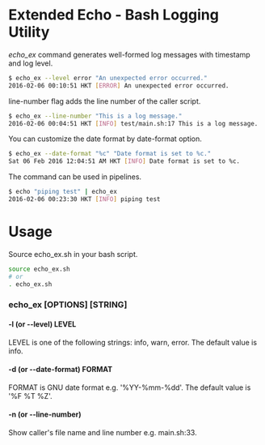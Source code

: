 # Extended Echo - Bash Logging Utility
*echo_ex* command generates well-formed log messages with timestamp and log level.
```bash
$ echo_ex --level error "An unexpected error occurred."
2016-02-06 00:10:51 HKT [ERROR] An unexpected error occurred.
```
line-number flag adds the line number of the caller script.
```bash
$ echo_ex --line-number "This is a log message."
2016-02-06 00:04:51 HKT [INFO] test/main.sh:17 This is a log message.
```
You can customize the date format by date-format option.
```bash
$ echo_ex --date-format "%c" "Date format is set to %c."
Sat 06 Feb 2016 12:04:51 AM HKT [INFO] Date format is set to %c.
```
The command can be used in pipelines.
```bash
$ echo "piping test" | echo_ex
2016-02-06 00:23:30 HKT [INFO] piping test
```
# Usage
Source echo_ex.sh in your bash script.
```bash
source echo_ex.sh
# or
. echo_ex.sh
```

### echo_ex [OPTIONS] [STRING]
#### -l (or --level) LEVEL
  LEVEL is one of the following strings: info, warn, error. The default value is info.

#### -d (or --date-format) FORMAT
  FORMAT is GNU date format e.g. '%YY-%mm-%dd'. The default value is '%F %T %Z'.   

#### -n (or --line-number)
  Show caller's file name and line number e.g. main.sh:33.

